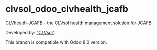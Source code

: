 clvsol_odoo_clvhealth_jcafb
===========================

CLVhealth-JCAFB - the CLVsol health management solution for JCAFB

Developed by: ["CLVsol"](http://clvsol.com). 

This branch is compatible with Odoo 8.0 version.

